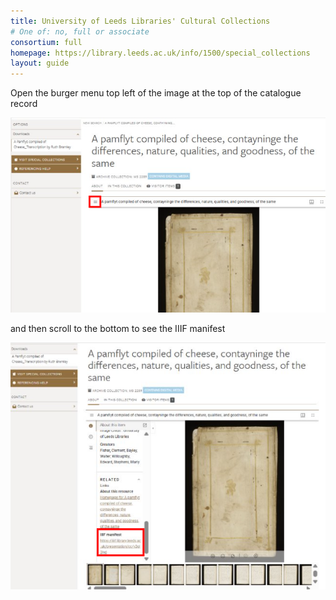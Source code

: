 ```yaml
---
title: University of Leeds Libraries' Cultural Collections
# One of: no, full or associate
consortium: full
homepage: https://library.leeds.ac.uk/info/1500/special_collections
layout: guide
---
```


Open the burger menu top left of the image at the top of the catalogue record

![Open the burger menu top left of the image at the top of the catalogue record](leeds1.png)


and then scroll to the bottom to see the IIIF manifest

![and then scroll to the bottom to see the IIIF manifest](leeds2.png)